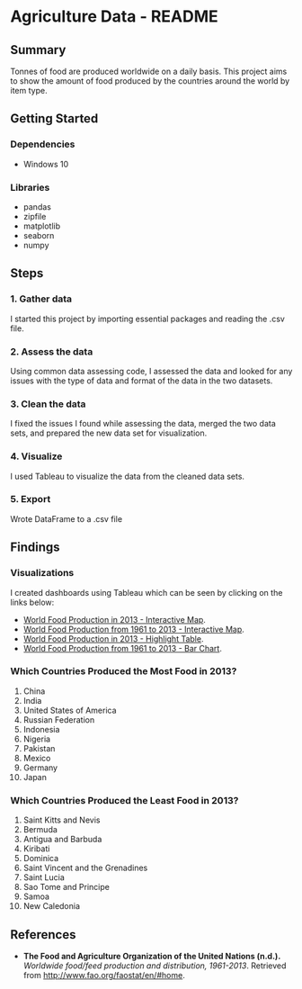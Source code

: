# Agriculture Data - README

## Summary
Tonnes of food are produced worldwide on a daily basis. This project aims to show the amount of food produced by the countries around the world by item type.

## Getting Started
### Dependencies
- Windows 10
### Libraries
- pandas
- zipfile
- matplotlib
- seaborn
- numpy

## Steps
### 1. Gather data
I started this project by importing essential packages and reading the .csv file. 
### 2. Assess the data 
Using common data assessing code, I assessed the data and looked for any issues with the type of data and format of the data in the two datasets. 
### 3. Clean the data
I fixed the issues I found while assessing the data, merged the two data sets, and prepared the new data set for visualization.
### 4. Visualize
I used Tableau to visualize the data from the cleaned data sets.
### 5. Export
Wrote DataFrame to a .csv file

## Findings

### Visualizations
I created dashboards using Tableau which can be seen by clicking on the links below:
- [World Food Production in 2013 - Interactive Map](
https://public.tableau.com/profile/nanakoohashi#!/vizhome/WorldFoodProductionin2013-InteractiveMap/Dashboard2).
- [World Food Production from 1961 to 2013 - Interactive Map](https://public.tableau.com/profile/nanakoohashi#!/vizhome/WorldFoodProduction-InteractiveMap/Dashboard3).
- [World Food Production in 2013 - Highlight Table](https://public.tableau.com/profile/nanakoohashi#!/vizhome/WorldFoodProduction2013-HeatGraph/Dashboard4).
- [World Food Production from 1961 to 2013 - Bar Chart](https://public.tableau.com/profile/nanakoohashi#!/vizhome/WorldFoodProduction-BarChart/Dashboard5).


### Which Countries Produced the Most Food in 2013?
1. China
2. India
3. United States of America
4. Russian Federation
5. Indonesia
6. Nigeria
7. Pakistan
8. Mexico
9. Germany
10. Japan

### Which Countries Produced the Least Food in 2013?
1. Saint Kitts and Nevis
2. Bermuda
3. Antigua and Barbuda
4. Kiribati
5. Dominica
6. Saint Vincent and the Grenadines
7. Saint Lucia
8. Sao Tome and Principe
9. Samoa
10. New Caledonia

## References
- **The Food and Agriculture Organization of the United Nations (n.d.).** *Worldwide food/feed production and distribution, 1961-2013*. Retrieved from http://www.fao.org/faostat/en/#home.
